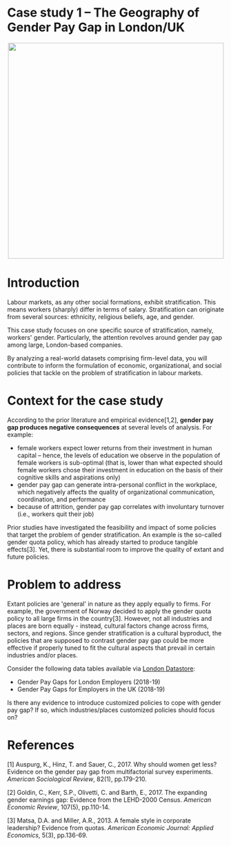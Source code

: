 # Case study 1 – The Geography of Gender Pay Gap in London/UK

<center><img src='images/picture.jpg' width=500px /></center>

# Introduction

Labour markets, as any other social formations, exhibit stratification. This
means workers (sharply) differ in terms of salary. Stratification can originate from several sources: ethnicity, religious beliefs, age, and gender.

This case study focuses on one specific source of stratification, namely, workers' gender. Particularly, the attention revolves around gender pay gap among large, London-based companies.

By analyzing a real-world datasets comprising firm-level data, you will contribute to inform the formulation of economic, organizational, and social policies that tackle on the problem of stratification in labour markets.

# Context for the case study

According to the prior literature and empirical evidence[1,2], __gender pay gap produces negative consequences__ at several levels of analysis. For example:

- female workers expect lower returns from their investment in human capital – hence, the levels of education we observe in the population of female workers is sub-optimal (that is, lower than what expected should female workers chose their investment in education on the basis of their cognitive skills and aspirations only)
- gender pay gap can generate intra-personal conflict in the workplace, which negatively affects the quality of organizational communication, coordination, and performance
- because of attrition, gender pay gap correlates with involuntary turnover (i.e., workers quit their job)

Prior studies have investigated the feasibility and impact of some policies that target the problem of gender stratification. An example is the so-called gender quota policy, which has already started to produce tangible effects[3]. Yet, there is substantial room to improve the quality of extant and future policies.

# Problem to address

Extant policies are 'general' in nature as they apply equally to firms. For
example, the government of Norway decided to apply the gender quota policy to all large firms in the country[3]. However, not all industries and places are born equally - instead, cultural factors change across firms, sectors, and regions. Since gender stratification is a cultural byproduct, the policies that are supposed to contrast gender pay gap could be more effective if properly tuned to fit the cultural aspects that prevail in certain industries and/or places.

Consider the following data tables available via [London Datastore](https://data.london.gov.uk/dataset/gender-pay-gaps):

- Gender Pay Gaps for London Employers (2018-19)
- Gender Pay Gaps for Employers in the UK (2018-19)

Is there any evidence to introduce customized policies to cope with gender pay gap? If so, which industries/places customized policies should focus on?

# References

[1] Auspurg, K., Hinz, T. and Sauer, C., 2017. Why should women get less? Evidence on the gender pay gap from multifactorial survey experiments. _American Sociological Review_, 82(1), pp.179-210.

[2] Goldin, C., Kerr, S.P., Olivetti, C. and Barth, E., 2017. The expanding gender earnings gap: Evidence from the LEHD-2000 Census. _American Economic Review_, 107(5), pp.110-14.

[3] Matsa, D.A. and Miller, A.R., 2013. A female style in corporate leadership? Evidence from quotas. _American Economic Journal: Applied Economics_, 5(3), pp.136-69.
